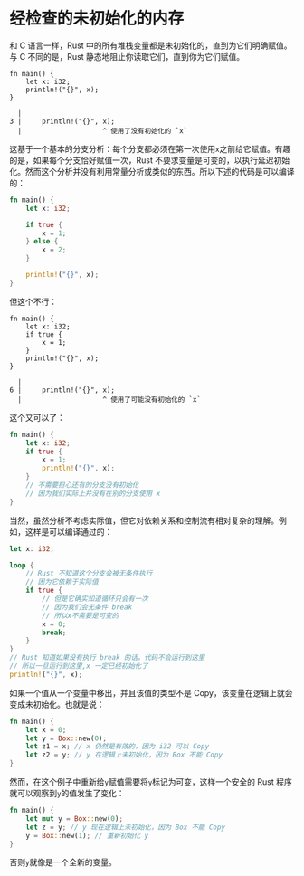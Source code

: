 # 经检查的未初始化的内存

和 C 语言一样，Rust 中的所有堆栈变量都是未初始化的，直到为它们明确赋值。与 C 不同的是，Rust 静态地阻止你读取它们，直到你为它们赋值。

```rust,compile_fail
fn main() {
    let x: i32;
    println!("{}", x);
}
```

```text
  |
3 |     println!("{}", x);
  |                    ^ 使用了没有初始化的 `x`
```

这基于一个基本的分支分析：每个分支都必须在第一次使用`x`之前给它赋值。有趣的是，如果每个分支恰好赋值一次，Rust 不要求变量是可变的，以执行延迟初始化。然而这个分析并没有利用常量分析或类似的东西。所以下述的代码是可以编译的：

```rust
fn main() {
    let x: i32;

    if true {
        x = 1;
    } else {
        x = 2;
    }

    println!("{}", x);
}
```

但这个不行：

```rust,compile_fail
fn main() {
    let x: i32;
    if true {
        x = 1;
    }
    println!("{}", x);
}
```

```text
  |
6 |     println!("{}", x);
  |                    ^ 使用了可能没有初始化的 `x`
```

这个又可以了：

```rust
fn main() {
    let x: i32;
    if true {
        x = 1;
        println!("{}", x);
    }
    // 不需要担心还有的分支没有初始化
    // 因为我们实际上并没有在别的分支使用 x
}
```

当然，虽然分析不考虑实际值，但它对依赖关系和控制流有相对复杂的理解。例如，这样是可以编译通过的：

```rust
let x: i32;

loop {
    // Rust 不知道这个分支会被无条件执行
    // 因为它依赖于实际值
    if true {
        // 但是它确实知道循环只会有一次
        // 因为我们会无条件 break
        // 所以x不需要是可变的        
        x = 0;
        break;
    }
}
// Rust 知道如果没有执行 break 的话，代码不会运行到这里
// 所以一旦运行到这里,x 一定已经初始化了
println!("{}", x);
```

如果一个值从一个变量中移出，并且该值的类型不是 Copy，该变量在逻辑上就会变成未初始化。也就是说：

```rust
fn main() {
    let x = 0;
    let y = Box::new(0);
    let z1 = x; // x 仍然是有效的，因为 i32 可以 Copy
    let z2 = y; // y 在逻辑上未初始化，因为 Box 不能 Copy
}
```

然而，在这个例子中重新给`y`赋值需要将`y`标记为可变，这样一个安全的 Rust 程序就可以观察到`y`的值发生了变化：

```rust
fn main() {
    let mut y = Box::new(0);
    let z = y; // y 现在逻辑上未初始化，因为 Box 不能 Copy
    y = Box::new(1); // 重新初始化 y
}
```

否则`y`就像是一个全新的变量。
